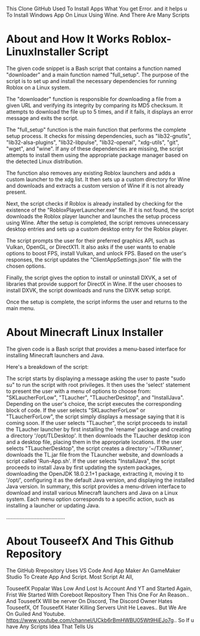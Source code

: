 This Clone GitHub Used To Install Apps What You get Error. and it helps u To Install Windows App On Linux Using Wine. And There Are Many Scripts

# About and How It Works Roblox-LinuxInstaller Script
The given code snippet is a Bash script that contains a function named "downloader" and a main function named "full_setup". The purpose of the script is to set up and install the necessary dependencies for running Roblox on a Linux system.

The "downloader" function is responsible for downloading a file from a given URL and verifying its integrity by comparing its MD5 checksum. It attempts to download the file up to 5 times, and if it fails, it displays an error message and exits the script.

The "full_setup" function is the main function that performs the complete setup process. It checks for missing dependencies, such as "lib32-gnutls", "lib32-alsa-plugins", "lib32-libpulse", "lib32-openal", "xdg-utils", "git", "wget", and "wine". If any of these dependencies are missing, the script attempts to install them using the appropriate package manager based on the detected Linux distribution.

The function also removes any existing Roblox launchers and adds a custom launcher to the xdg list. It then sets up a custom directory for Wine and downloads and extracts a custom version of Wine if it is not already present.

Next, the script checks if Roblox is already installed by checking for the existence of the "RobloxPlayerLauncher.exe" file. If it is not found, the script downloads the Roblox player launcher and launches the setup process using Wine. After the setup is completed, the script removes unnecessary desktop entries and sets up a custom desktop entry for the Roblox player.

The script prompts the user for their preferred graphics API, such as Vulkan, OpenGL, or DirectX11. It also asks if the user wants to enable options to boost FPS, install Vulkan, and unlock FPS. Based on the user's responses, the script updates the "ClientAppSettings.json" file with the chosen options.

Finally, the script gives the option to install or uninstall DXVK, a set of libraries that provide support for DirectX in Wine. If the user chooses to install DXVK, the script downloads and runs the DXVK setup script.

Once the setup is complete, the script informs the user and returns to the main menu.


# About Minecraft Linux Installer
The given code is a Bash script that provides a menu-based interface for installing Minecraft launchers and Java.

Here's a breakdown of the script:

The script starts by displaying a message asking the user to paste "sudo su" to run the script with root privileges.
It then uses the 'select' statement to present the user with a menu of options to choose from: "SKLaucherForLow", "TLaucher", "TLaucherDesktop", and "InstallJava".
Depending on the user's choice, the script executes the corresponding block of code.
If the user selects "SKLaucherForLow" or "TLaucherForLow", the script simply displays a message saying that it is coming soon.
If the user selects "TLaucher", the script proceeds to install the TLaucher launcher by first installing the 'rename' package and creating a directory '/opt/TLDesktop'. It then downloads the TLaucher desktop icon and a desktop file, placing them in the appropriate locations.
If the user selects "TLaucherDesktop", the script creates a directory '~/TXRunner', downloads the TL.jar file from the TLauncher website, and downloads a script called 'Run-App.sh'.
If the user selects "InstallJava", the script proceeds to install Java by first updating the system packages, downloading the OpenJDK 18.0.2.1+1 package, extracting it, moving it to '/opt/', configuring it as the default Java version, and displaying the installed Java version.
In summary, this script provides a menu-driven interface to download and install various Minecraft launchers and Java on a Linux system. Each menu option corresponds to a specific action, such as installing a launcher or updating Java.







.......................................







# About TouseefX And This Github Repository
The GitHub Rrepository Uses VS Code And App Maker An GameMaker Studio To Create App And Script. Most Script At All,


TouseefX Popalar Was Low And Lost Is Account And YT and Started Again, Frist We Started With Coreboot Repository Then This One For An Reason..
And TouseefX WIll be nerver On Discord, The Discord Owner Hates TouseefX, Of TouseefX Hater Killing Servers Unit He Leaves.. But We Are On Guiled And Youtube. https://www.youtube.com/channel/UCkb6rBmHWBU05Wt9HiEJo7g.. So If u have Any Scripts Idea That Tells Us
